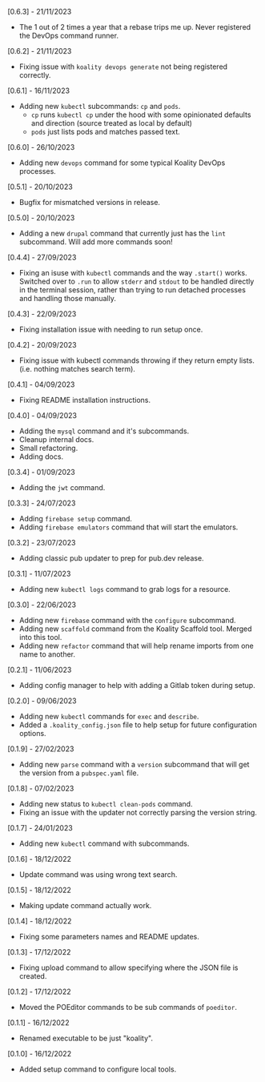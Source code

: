[0.6.3] - 21/11/2023
* The 1 out of 2 times a year that a rebase trips me up. Never registered the DevOps command runner.

[0.6.2] - 21/11/2023
* Fixing issue with `koality devops generate` not being registered correctly.

[0.6.1] - 16/11/2023
* Adding new `kubectl` subcommands: `cp` and `pods`.
  - `cp` runs `kubectl cp` under the hood with some opinionated defaults and direction (source treated as local by default)
  - `pods` just lists pods and matches passed text.

[0.6.0] - 26/10/2023
* Adding new `devops` command for some typical Koality DevOps processes.

[0.5.1] - 20/10/2023
* Bugfix for mismatched versions in release.

[0.5.0] - 20/10/2023
* Adding a new `drupal` command that currently just has the `lint` subcommand. Will add more commands soon!

[0.4.4] - 27/09/2023
* Fixing an isuse with `kubectl` commands and the way `.start()` works. Switched over to `.run` to allow `stderr` and `stdout` to be handled directly in the terminal session, rather than trying to run detached processes and handling those manually.

[0.4.3] - 22/09/2023
* Fixing installation issue with needing to run setup once.

[0.4.2] - 20/09/2023
* Fixing issue with kubectl commands throwing if they return empty lists. (i.e. nothing matches search term).

[0.4.1] - 04/09/2023
* Fixing README installation instructions.

[0.4.0] - 04/09/2023
* Adding the `mysql` command and it's subcommands.
* Cleanup internal docs.
* Small refactoring.
* Adding docs.

[0.3.4] - 01/09/2023
* Adding the `jwt` command.

[0.3.3] - 24/07/2023
* Adding `firebase setup` command.
* Adding `firebase emulators` command that will start the emulators.

[0.3.2] - 23/07/2023
* Adding classic pub updater to prep for pub.dev release.

[0.3.1] - 11/07/2023
* Adding new `kubectl logs` command to grab logs for a resource.

[0.3.0] - 22/06/2023
* Adding new `firebase` command with the `configure` subcommand.
* Adding new `scaffold` command from the Koality Scaffold tool. Merged into this tool.
* Adding new `refactor` command that will help rename imports from one name to another.

[0.2.1] - 11/06/2023
* Adding config manager to help with adding a Gitlab token during setup.

[0.2.0] - 09/06/2023
* Adding new `kubectl` commands for `exec` and `describe`.
* Added a `.koality_config.json` file to help setup for future configuration options.

[0.1.9] - 27/02/2023

* Adding new `parse` command with a `version` subcommand that will get the version
from a `pubspec.yaml` file.

[0.1.8] - 07/02/2023

* Adding new status to `kubectl clean-pods` command.
* Fixing an issue with the updater not correctly parsing the version string.

[0.1.7] - 24/01/2023

* Adding new `kubectl` command with subcommands.

[0.1.6] - 18/12/2022

* Update command was using wrong text search.

[0.1.5] - 18/12/2022

* Making update command actually work.

[0.1.4] - 18/12/2022

* Fixing some parameters names and README updates.

[0.1.3] - 17/12/2022

* Fixing upload command to allow specifying where the JSON file is created.

[0.1.2] - 17/12/2022

* Moved the POEditor commands to be sub commands of `poeditor`.

[0.1.1] - 16/12/2022

* Renamed executable to be just "koality".

[0.1.0] - 16/12/2022

* Added setup command to configure local tools.
